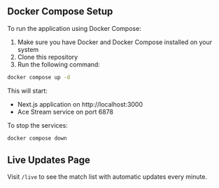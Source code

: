 ## Docker Compose Setup

To run the application using Docker Compose:

1. Make sure you have Docker and Docker Compose installed on your system
2. Clone this repository
3. Run the following command:

```bash
docker compose up -d
```

This will start:

- Next.js application on http://localhost:3000
- Ace Stream service on port 6878

To stop the services:

```bash
docker compose down
```

## Live Updates Page

Visit `/live` to see the match list with automatic updates every minute.
